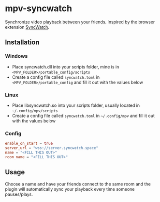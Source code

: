 # mpv-syncwatch

Synchronize video playback between your friends. Inspired by the browser extension [SyncWatch](https://github.com/Semro/syncwatch?tab=readme-ov-file).

## Installation

### Windows

- Place syncwatch.dll into your scripts folder, mine is in `<MPV_FOLDER>/portable_config/scripts`
- Create a config file called `syncwatch.toml` in `<MPV_FOLDER>/portable_config` and fill it out with the values below

### Linux

- Place libsyncwatch.so into your scripts folder, usually located in `~/.config/mpv/scripts`
- Create a config file called `syncwatch.toml` in `~/.config/mpv` and fill it out with the values below

### Config

```toml
enable_on_start = true
server_url = "wss://server.syncwatch.space"
name = "<FILL THIS OUT>"
room_name = "<FILL THIS OUT>"
```

## Usage

Choose a name and have your friends connect to the same room and the plugin will automatically sync your playback every time someone pauses/plays.
